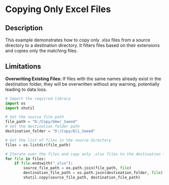 # Copying Only Excel Files

## Description

This example demonstrates how to copy only .xlsx files from a source directory to a destination directory. It filters files based on their extensions and copies only the matching files.

## Limitations

**Overwriting Existing Files:** If files with the same names already exist in the destination folder, they will be overwritten without any warning, potentially leading to data loss.


```python
# Import the required library
import os
import shutil

# Set the source file path
file_path = "D:/Copy/Umer_Saeed"
# Set the destination folder path
destination_folder = "D:/Copy/Ali_Saeed"

# Get the list of files in the source directory
files = os.listdir(file_path)

# Iterate over the files and copy only .xlsx files to the destination folder
for file in files:
    if file.endswith(".xlsx"):
        source_file_path = os.path.join(file_path, file)
        destination_file_path = os.path.join(destination_folder, file)
        shutil.copy(source_file_path, destination_file_path)
```
